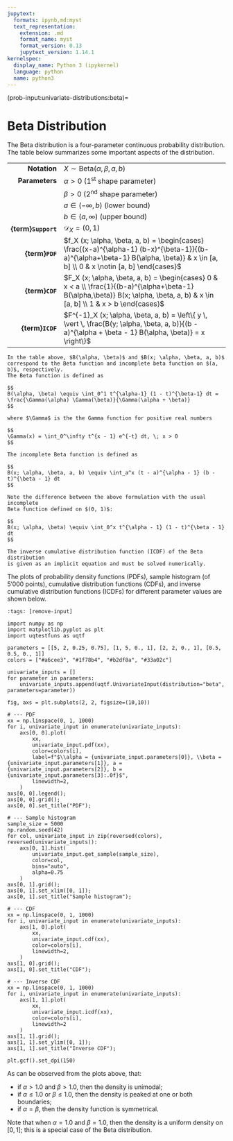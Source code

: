 ```yaml
---
jupytext:
  formats: ipynb,md:myst
  text_representation:
    extension: .md
    format_name: myst
    format_version: 0.13
    jupytext_version: 1.14.1
kernelspec:
  display_name: Python 3 (ipykernel)
  language: python
  name: python3
---
```


(prob-input:univariate-distributions:beta)=
# Beta Distribution

The Beta distribution is a four-parameter continuous probability distribution.
The table below summarizes some important aspects of the distribution.

|                     |                                                                                                                                                                                   |
|--------------------:|-----------------------------------------------------------------------------------------------------------------------------------------------------------------------------------|
|        **Notation** | $X \sim \mathrm{Beta}(\alpha, \beta, a, b)$                                                                                                                                       |
|      **Parameters** | $\alpha > 0$ (1<sup>st</sup> shape parameter)                                                                                                                                     |
|                     | $\beta > 0$ (2<sup>nd</sup> shape parameter)                                                                                                                                      |
|                     | $a \in (-\infty, b)$ (lower bound)                                                                                                                                                |
|                     | $b \in (a, \infty)$ (upper bound)                                                                                                                                                 |
| **{term}`Support`** | $\mathcal{D}_X = (0, 1)$                                                                                                                                                          |
|     **{term}`PDF`** | $f_X (x; \alpha, \beta, a, b) = \begin{cases} \frac{(x-a)^{\alpha-1} (b-x)^{\beta-1}}{(b-a)^{\alpha+\beta-1} B(\alpha, \beta)} & x \in [a, b] \\ 0 & x \notin [a, b] \end{cases}$ |
|     **{term}`CDF`** | $F_X (x; \alpha, \beta, a, b) = \begin{cases} 0 & x < a \\ \frac{1}{(b-a)^{\alpha+\beta-1} B(\alpha,\beta)} B(x; \alpha, \beta, a, b) & x \in [a, b] \\ 1 & x > b \end{cases}$    |
|    **{term}`ICDF`** | $F^{-1}_X (x; \alpha, \beta, a, b) = \left\{ y \, \vert \, \frac{B(y; \alpha, \beta, a, b)}{(b - a)^{\alpha + \beta - 1} B(\alpha, \beta)} = x \right\}$                          |


```{admonition} Beta function and incomplete Beta function
In the table above, $B(\alpha, \beta)$ and $B(x; \alpha, \beta, a, b)$
correspond to the Beta function and incomplete beta function on $(a, b)$, respectively.
The Beta function is defined as

$$
B(\alpha, \beta) \equiv \int_0^1 t^{\alpha-1} (1 - t)^{\beta-1} dt = \frac{\Gamma(\alpha) \Gamma(\beta)}{\Gamma(\alpha + \beta)}
$$

where $\Gamma$ is the the Gamma function for positive real numbers

$$
\Gamma(x) = \int_0^\infty t^{x - 1} e^{-t} dt, \; x > 0
$$

The incomplete Beta function is defined as

$$
B(x; \alpha, \beta, a, b) \equiv \int_a^x (t - a)^{\alpha - 1} (b - t)^{\beta - 1} dt
$$

Note the difference between the above formulation with the usual incomplete 
Beta function defined on $(0, 1)$:

$$
B(x; \alpha, \beta) \equiv \int_0^x t^{\alpha - 1} (1 - t)^{\beta - 1} dt
$$
```

```{note}
The inverse cumulative distribution function (ICDF) of the Beta distribution
is given as an implicit equation and must be solved numerically.
```

The plots of probability density functions (PDFs),
sample histogram (of $5'000$ points),
cumulative distribution functions (CDFs),
and inverse cumulative distribution functions (ICDFs) for different parameter
values are shown below.

```{code-cell} ipython3
:tags: [remove-input]

import numpy as np
import matplotlib.pyplot as plt
import uqtestfuns as uqtf

parameters = [[5, 2, 0.25, 0.75], [1, 5, 0., 1], [2, 2, 0., 1], [0.5, 0.5, 0., 1]]
colors = ["#a6cee3", "#1f78b4", "#b2df8a", "#33a02c"]

univariate_inputs = []
for parameter in parameters:
    univariate_inputs.append(uqtf.UnivariateInput(distribution="beta", parameters=parameter))

fig, axs = plt.subplots(2, 2, figsize=(10,10))

# --- PDF
xx = np.linspace(0, 1, 1000)
for i, univariate_input in enumerate(univariate_inputs):
    axs[0, 0].plot(
        xx,
        univariate_input.pdf(xx),
        color=colors[i],
        label=f"$\\alpha = {univariate_input.parameters[0]}, \\beta = {univariate_input.parameters[1]}, a = {univariate_input.parameters[2]}, b = {univariate_input.parameters[3]:.0f}$",
        linewidth=2,
    )
axs[0, 0].legend();
axs[0, 0].grid();
axs[0, 0].set_title("PDF");

# --- Sample histogram
sample_size = 5000
np.random.seed(42)
for col, univariate_input in zip(reversed(colors), reversed(univariate_inputs)):
    axs[0, 1].hist(
        univariate_input.get_sample(sample_size),
        color=col,
        bins="auto",
        alpha=0.75
    )
axs[0, 1].grid();
axs[0, 1].set_xlim([0, 1]);
axs[0, 1].set_title("Sample histogram");

# --- CDF
xx = np.linspace(0, 1, 1000)
for i, univariate_input in enumerate(univariate_inputs):
    axs[1, 0].plot(
        xx,
        univariate_input.cdf(xx),
        color=colors[i],
        linewidth=2,
    )
axs[1, 0].grid();
axs[1, 0].set_title("CDF");

# --- Inverse CDF
xx = np.linspace(0, 1, 1000)
for i, univariate_input in enumerate(univariate_inputs):
    axs[1, 1].plot(
        xx,
        univariate_input.icdf(xx),
        color=colors[i],
        linewidth=2
    )
axs[1, 1].grid();
axs[1, 1].set_ylim([0, 1]);
axs[1, 1].set_title("Inverse CDF");

plt.gcf().set_dpi(150)
```

As can be observed from the plots above, that:

- if $\alpha > 1.0$ and $\beta > 1.0$, then the density is unimodal;
- if $\alpha \leq 1.0$ or $\beta \leq 1.0$, 
  then the density is peaked at one or both boundaries;
- if $\alpha = \beta$, then the density function is symmetrical.

Note that when $\alpha = 1.0$ and $\beta = 1.0$, then the density is
a uniform density on $[0, 1]$; this is a special case of the Beta distribution.
